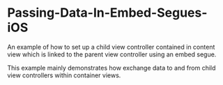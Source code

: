 # Passing-Data-In-Embed-Segues-iOS
An example of how to set up a child view controller contained in content view which is linked to the parent view controller using an embed segue.

This example mainly demonstrates how exchange data to and from child view controllers within container views.
